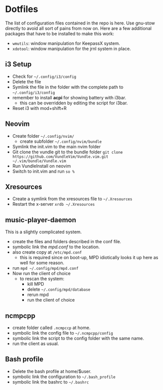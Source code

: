 # Dotfiles

The list of configuration files contained in the repo is here. Use gnu-stow directly to avoid all sort of pains from now on. Here are a few additional packages that have to be installed to make this work:

- `wmutils`: window manipulation for KeepassX system.
- `xdotool`: window manipulation for the jrnl system in place.

## i3 Setup

- Check for `~/.config/i3/config`
- Delete the file
- Symlink the file in the folder with the complete path to `~/.config/i3/config`
- remember to install **acpi** for showing battery with i3bar.
    - this can be overridden by editing the script for i3bar.
- Reset i3 with mod+shift+R

## Neovim

- Create folder `~/.config/nvim/`
    - create subfolder `~/.config/nvim/bundle`
- Symlink the init.vim to the main nvim folder
- Git clone the vundle git to the bundle folder
    `git clone https://github.com/VundleVim/Vundle.vim.git ~/.vim/bundle/Vundle.vim`
- Run VundleInstall on neovim
- Switch to init.vim and run `so %`

## Xresources

- Create a symlink from the xresources file to `~/.Xresources`
- Restart the x-server
`xrdb ~/.Xresources`

## music-player-daemon

This is a slightly complicated system.
- create the files and folders described in the conf file.
- symbolic link the *mpd.conf* to the location.
- also create copy at `/etc/mpd.conf` 
    - this is required since on boot-up, MPD idiotically looks it up here as well for some reason.
- run `mpd ~/.config/mpd/mpd.conf`
- Now run the client of choice
    - to rescan the system:
        - kill MPD
        - delete `~/.config/mpd/database`
        - rerun mpd
        - run the client of choice

## ncmpcpp

- create folder called `.ncmpccp` at home.
- symbolic link the config file to `~/.ncmpcpp/config`
- symbolic link the script to the config folder with the same name.
- run the client as usual.

## Bash profile

- Delete the bash profile at home/$user.
- symbolic link the configuration to `~/.bash_profile`
- symbolic link the bashrc to `~/.bashrc`
